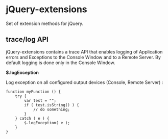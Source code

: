 jQuery-extensions
=================

Set of extension methods for jQuery.

## trace/log API


jQuery-extensions contains a trace API that enables logging of Application errors and Exceptions to the Console Window and to a Remote Server. By default logging is done only in the Console Window.

**$.logException**

Log exception on all configured output devices (Console, Remote Server) :

```
function myFunction () {
    try {
        var test = "";
        if ( test.isString() ) {
            // do something;
        }
    } catch ( e ) {
        $.logException( e );
    }
}
```
